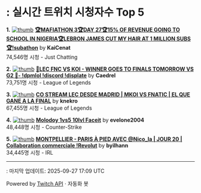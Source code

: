 # : 실시간 트위치 시청자수 Top 5

**1.** [![thumb](https://static-cdn.jtvnw.net/previews-ttv/live_user_kaicenat-320x180.jpg)](https://twitch.tv/KaiCenat)
**[🏆MAFIATHON 3🏆DAY 27🏆15% OF REVENUE GOING TO SCHOOL IN NIGERIA🏆LEBRON JAMES CUT MY HAIR AT 1 MILLION SUBS🏆!subathon](https://twitch.tv/KaiCenat)** by **KaiCenat**<br>74,546명 시청  - Just Chatting

**2.** [![thumb](https://static-cdn.jtvnw.net/previews-ttv/live_user_caedrel-320x180.jpg)](https://twitch.tv/Caedrel)
**[🔴LEC  FNC VS KOI - WINNER GOES TO FINALS TOMORROW VS G2 🔴-  !dpmlol !discord !displate](https://twitch.tv/Caedrel)** by **Caedrel**<br>73,751명 시청  - League of Legends

**3.** [![thumb](https://static-cdn.jtvnw.net/previews-ttv/live_user_knekro-320x180.jpg)](https://twitch.tv/knekro)
**[CO STREAM LEC DESDE MADRID | MKOI VS FNATIC | EL QUE GANE A LA FINAL](https://twitch.tv/knekro)** by **knekro**<br>67,455명 시청  - League of Legends

**4.** [![thumb](https://static-cdn.jtvnw.net/previews-ttv/live_user_evelone2004-320x180.jpg)](https://twitch.tv/evelone2004)
**[Molodoy 1vs5 10lvl Faceit](https://twitch.tv/evelone2004)** by **evelone2004**<br>48,448명 시청  - Counter-Strike

**5.** [![thumb](https://static-cdn.jtvnw.net/previews-ttv/live_user_byilhann-320x180.jpg)](https://twitch.tv/byilhann)
**[MONTPELLIER - PARIS À PIED AVEC @Nico_la | JOUR 20 | Collaboration commerciale !Revolut](https://twitch.tv/byilhann)** by **byilhann**<br>34,445명 시청  - IRL


---
: 마지막 업데이트: 2025-09-27 17:09 UTC

Powered by [Twitch API](https://dev.twitch.tv/docs/api/reference) · 자동화 봇